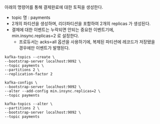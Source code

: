 
아래의 명령어를 통해 결제완료에 대한 토픽을 생성한다.
- topic 명 : payments
- 2개의 파티션을 생성하며, 리더파티션을 포함하여 2개의 replicas 가 생성된다.
- 결제에 대한 이벤트는 누락되면 안되는 중요한 이벤트기에, min.insync.replicas=2 로 설정한다.
  - 프로듀서는 acks=all 옵션을 사용하기에, 복제된 파티션에 레코드가 저장됐을 경우에만 이벤트가 발행된다.

``` 
kafka-topics --create \
--bootstrap-server localhost:9092 \
--topic payments \
--partitions 2 \
--replication-factor 2

kafka-configs \
--bootstrap-server localhost:9092 \
--alter --add-config min.insync.replicas=2 \
--topic payments

kafka-topics --alter \
--partitions 2 \
--bootstrap-server localhost:9092 \
--topic payments
```
